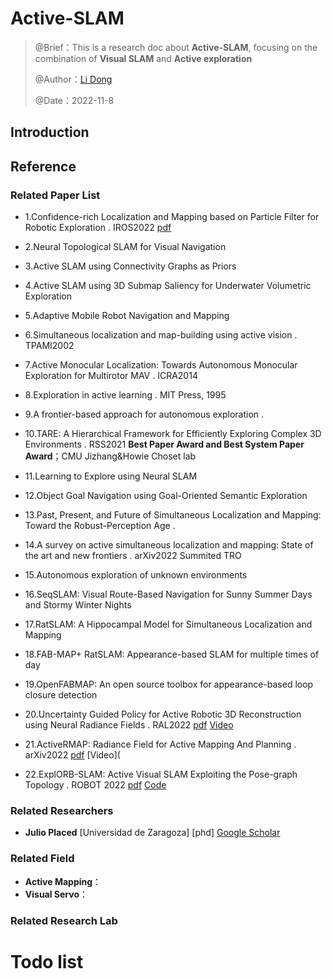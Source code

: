 # Active-SLAM

> @Brief：This is a research doc about **Active-SLAM**, focusing on the combination of **Visual SLAM** and **Active exploration**
>
> @Author：[Li Dong](https://github.com/DoongLi)
>
> @Date：2022-11-8

## Introduction
## Reference

### Related Paper List

- 1.Confidence-rich Localization and Mapping based on Particle Filter for Robotic Exploration . IROS2022 [pdf]()
- 2.Neural Topological SLAM for Visual Navigation
- 3.Active SLAM using Connectivity Graphs as Priors
- 4.Active SLAM using 3D Submap Saliency for Underwater Volumetric Exploration
- 5.Adaptive Mobile Robot Navigation and Mapping
- 6.Simultaneous localization and map-building using active vision . TPAMI2002
- 7.Active Monocular Localization: Towards Autonomous Monocular Exploration for Multirotor MAV . ICRA2014
- 8.Exploration in active learning . MIT Press, 1995
- 9.A frontier-based approach for autonomous exploration . 
- 10.TARE: A Hierarchical Framework for Efficiently Exploring Complex 3D Environments . RSS2021 **Best Paper Award and Best System Paper Award**；CMU Jizhang&Howie Choset lab
- 11.Learning to Explore using Neural SLAM
- 12.Object Goal Navigation using Goal-Oriented Semantic Exploration
- 13.Past, Present, and Future of Simultaneous Localization and Mapping: Toward the Robust-Perception Age .
- 14.A survey on active simultaneous localization and mapping: State of the art and new frontiers . arXiv2022  Summited TRO 
- 15.Autonomous exploration of unknown environments
- 16.SeqSLAM: Visual Route-Based Navigation for Sunny Summer Days and Stormy Winter Nights 
- 17.RatSLAM: A Hippocampal Model for Simultaneous Localization and Mapping
- 18.FAB-MAP+ RatSLAM: Appearance-based SLAM for multiple times of day
- 19.OpenFABMAP: An open source toolbox for appearance-based loop closure detection
- 20.Uncertainty Guided Policy for Active Robotic 3D Reconstruction using Neural Radiance Fields . RAL2022 [pdf](https://arxiv.org/pdf/2209.08409.pdf) [Video](https://www.youtube.com/watch?v=o__VGNqt2ok)
- 21.ActiveRMAP: Radiance Field for Active Mapping And Planning . arXiv2022  [pdf](https://arxiv.org/pdf/2209.08409.pdf) [Video](

- 22.ExplORB-SLAM: Active Visual SLAM Exploiting the Pose-graph Topology . ROBOT 2022 [pdf](https://arxiv.org/pdf/2209.03693.pdf) [Code](https://github.com/JulioPlaced/ExplORB-SLAM)

### Related Researchers

- **Julio Placed** [Universidad de Zaragoza] [phd] [Google Scholar](https://scholar.google.com/citations?user=1ho6W5EAAAAJ&hl=zh-CN&oi=sra)

### Related Field
- **Active Mapping**：
- **Visual Servo**：
### Related Research Lab
# Todo list
